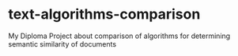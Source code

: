 # text-algorithms-comparison
My Diploma Project about comparison of algorithms for determining semantic similarity of documents
